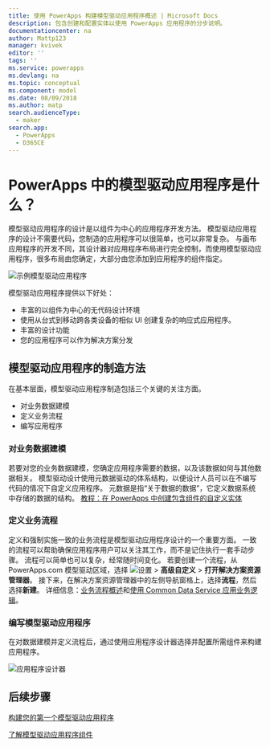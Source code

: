 ```yaml
---
title: 使用 PowerApps 构建模型驱动应用程序概述 | Microsoft Docs
description: 包含创建和配置实体以使用 PowerApps 应用程序的分步说明。
documentationcenter: na
author: Mattp123
manager: kvivek
editor: ''
tags: ''
ms.service: powerapps
ms.devlang: na
ms.topic: conceptual
ms.component: model
ms.date: 08/09/2018
ms.author: matp
search.audienceType:
  - maker
search.app:
  - PowerApps
  - D365CE
---
```

# <a name="what-are-model-driven-apps-in-powerapps"></a>PowerApps 中的模型驱动应用程序是什么？

模型驱动应用程序的设计是以组件为中心的应用程序开发方法。 模型驱动应用程序的设计不需要代码，您制造的应用程序可以很简单，也可以非常复杂。  与画布应用程序的开发不同，其设计器对应用程序布局进行完全控制，而使用模型驱动应用程序，很多布局由您确定，大部分由您添加到应用程序的组件指定。 

![示例模型驱动应用程序](media/model-driven-app-overview/model-app-sample.png)

模型驱动应用程序提供以下好处：
- 丰富的以组件为中心的无代码设计环境 
- 使用从台式到移动跨各类设备的相似 UI 创建复杂的响应式应用程序。
- 丰富的设计功能 
- 您的应用程序可以作为解决方案分发
 
## <a name="the-approach-to-model-driven-app-making"></a>模型驱动应用程序的制造方法
在基本层面，模型驱动应用程序制造包括三个关键的关注方面。

- 对业务数据建模 
- 定义业务流程 
- 编写应用程序

### <a name="modeling-business-data"></a>对业务数据建模
若要对您的业务数据建模，您确定应用程序需要的数据，以及该数据如何与其他数据相关。 模型驱动设计使用元数据驱动的体系结构，以便设计人员可以在不编写代码的情况下自定义应用程序。 元数据是指“关于数据的数据”，它定义数据系统中存储的数据的结构。 [教程：在 PowerApps 中创建包含组件的自定义实体](../common-data-service/create-custom-entity.md)

### <a name="defining-business-processes"></a>定义业务流程
定义和强制实施一致的业务流程是模型驱动应用程序设计的一个重要方面。 一致的流程可以帮助确保应用程序用户可以关注其工作，而不是记住执行一套手动步骤。 流程可以简单也可以复杂，经常随时间变化。 若要创建一个流程，从 PowerApps.com 模型驱动区域，选择 ![设置](media/powerapps-gear.png) > **高级自定义** > **打开解决方案资源管理器**。 接下来，在解决方案资源管理器中的左侧导航窗格上，选择**流程**，然后选择**新建**。 详细信息：[业务流程概述](/flow/business-process-flows-overview)和[使用 Common Data Service 应用业务逻辑](../common-data-service/cds-processes.md)。 

### <a name="composing-the-model-driven-app"></a>编写模型驱动应用程序
在对数据建模并定义流程后，通过使用应用程序设计器选择并配置所需组件来构建应用程序。

![应用程序设计器](media/model-driven-app-overview/app-designer.png)

## <a name="next-steps"></a>后续步骤

[构建您的第一个模型驱动应用程序](build-first-model-driven-app.md)

[了解模型驱动应用程序组件](model-driven-app-components.md)

